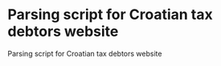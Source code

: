 Parsing script for Croatian tax debtors website
===============================================
Parsing script for Croatian tax debtors website